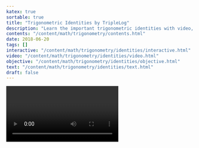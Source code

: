 ```yaml
---
katex: true
sortable: true
title: "Trigonometric Identities by TripleLog"
description: "Learn the important trigonometric identities with video, interactive tools, and tips."
contents: "/content/math/trigonometry/contents.html"
date: 2018-06-20
tags: []
interactive: "/content/math/trigonometry/identities/interactive.html"
video: "/content/math/trigonometry/identities/video.html"
objective: "/content/math/trigonometry/identities/objective.html"
text: "/content/math/trigonometry/identities/text.html"
draft: false
---
```


<video>Hello!</video>
